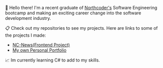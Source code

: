 :wave: Hello there! I'm a recent graduate of [Northcoder's](https://northcoders.com/) Software Engineering bootcamp and making an exciting career change into the software development industry.

:clipboard: Check out my repositories to see my projects. Here are links to some of the projects I made:
- [NC-News(Frontend Project)](https://nc-news-hjaox.netlify.app/)
- [My own Personal Portfolio](https://hectorobanana.netlify.app/)


:chart_with_upwards_trend: Im currently learning C# to add to my skills.
